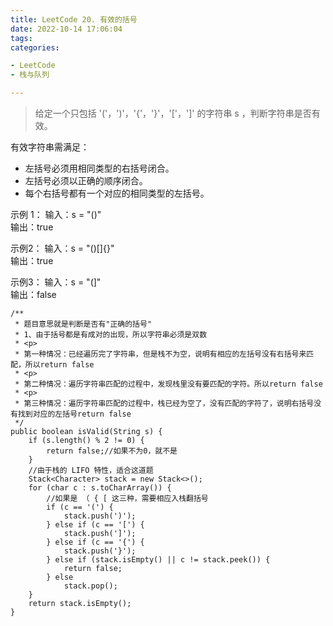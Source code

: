 ```yaml
---
title: LeetCode 20. 有效的括号
date: 2022-10-14 17:06:04
tags:
categories:

- LeetCode
- 栈与队列

---
```


> 给定一个只包括 '('，')'，'{'，'}'，'['，']' 的字符串 s ，判断字符串是否有效。

<!--more-->

有效字符串需满足：

* 左括号必须用相同类型的右括号闭合。
* 左括号必须以正确的顺序闭合。
* 每个右括号都有一个对应的相同类型的左括号。

示例 1：
输入：s = "()"  
输出：true

示例2：
输入：s = "()[]{}"  
输出：true

示例3：
输入：s = "(]"  
输出：false

```
/**
 * 题目意思就是判断是否有"正确的括号"
 * 1、由于括号都是有成对的出现，所以字符串必须是双数
 * <p>
 * 第一种情况：已经遍历完了字符串，但是栈不为空，说明有相应的左括号没有右括号来匹配，所以return false
 * <p>
 * 第二种情况：遍历字符串匹配的过程中，发现栈里没有要匹配的字符。所以return false
 * <p>
 * 第三种情况：遍历字符串匹配的过程中，栈已经为空了，没有匹配的字符了，说明右括号没有找到对应的左括号return false
 */
public boolean isValid(String s) {
    if (s.length() % 2 != 0) {
        return false;//如果不为0，就不是
    }
    //由于栈的 LIFO 特性，适合这道题
    Stack<Character> stack = new Stack<>();
    for (char c : s.toCharArray()) {
        //如果是 （ { [ 这三种，需要相应入栈翻括号
        if (c == '(') {
            stack.push(')');
        } else if (c == '[') {
            stack.push(']');
        } else if (c == '{') {
            stack.push('}');
        } else if (stack.isEmpty() || c != stack.peek()) {
            return false;
        } else
            stack.pop();
    }
    return stack.isEmpty();
}

```
